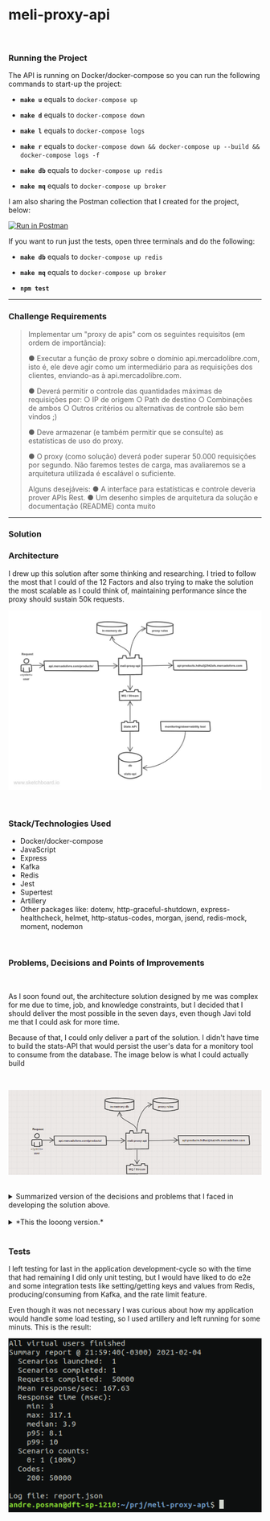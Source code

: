 # **meli-proxy-api**

<br>

### Running the Project
The API is running on Docker/docker-compose so you can run the following commands to start-up the project: 
- **`make u`**  equals to `docker-compose up`  

- **`make d`**  equals to `docker-compose down`  

- **`make l`**  equals to `docker-compose logs`  

- **`make r`**  equals to `docker-compose down && docker-compose up --build && docker-compose logs -f`  

- **`make db`** equals to `docker-compose up redis`

- **`make mq`** equals to `docker-compose up broker`

I am also sharing the Postman collection that I created for the project, below:
<br>

[![Run in Postman](https://run.pstmn.io/button.svg)](https://app.getpostman.com/run-collection/4498e08ff48bd828f32d)

If you want to run just the tests, open three terminals and do the following:
- **`make db`** equals to `docker-compose up redis`
- **`make mq`** equals to `docker-compose up broker`

- **`npm test`**

---

### **Challenge Requirements**
>Implementar um "proxy de apis" com os seguintes requisitos (em ordem de importância):
>   
> ● Executar a função de proxy sobre o domínio api.mercadolibre.com, isto é, ele
> deve agir como um intermediário para as requisições dos clientes, enviando-as à
> api.mercadolibre.com.
> 
> ● Deverá permitir o controle das quantidades máximas de requisições por:
>     ○ IP de origem
>     ○ Path de destino
>     ○ Combinações de ambos
>     ○ Outros critérios ou alternativas de controle são bem vindos ;)
>     
> ● Deve armazenar (e também permitir que se consulte) as estatísticas de uso do
> proxy.
> 
> ● O proxy (como solução) deverá poder superar 50.000 requisições por segundo.
> Não faremos testes de carga, mas avaliaremos se a arquitetura utilizada é escalável o suficiente.
> 
> Alguns desejáveis:
>     ● A interface para estatísticas e controle deveria prover APIs Rest.
>     ● Um desenho simples de arquitetura da solução e  documentação (README) conta muito
---

### **Solution**

### **Architecture** 

I drew up this solution after some thinking and researching. I tried to follow the most that I could of the 12 Factors and also trying to make the solution the most scalable as I could think of, maintaining performance since the proxy should sustain 50k requests. 
        
![meli-proxy architecture](images/meli_proxy_architecture.jpg "meli-proxy architecture")

<br>

### **Stack/Technologies Used**
 * Docker/docker-compose
 * JavaScript
 * Express
 * Kafka
 * Redis
 * Jest
 * Supertest
 * Artillery
 * Other packages like: dotenv, http-graceful-shutdown, express-healthcheck, helmet, http-status-codes, morgan, jsend, redis-mock, moment, nodemon

<br>

### **Problems, Decisions and Points of Improvements**
<br>

As I soon found out, the architecture solution designed by me was complex for me due to time, job, and knowledge constraints, but I decided that I should deliver the most possible in the seven days, even though Javi told me that I could ask for more time.

Because of that, I could only deliver a part of the solution. I didn't have time to build the stats-API that would persist the user's data for a monitory tool to consume from the database. The image below is what I could actually build

<br>

![built meli-proxy architecture](images/built_meli_proxy_architecture.png "built meli-proxy architecture")

<br>

<details>
    <summary> Summarized version of the decisions and problems that I faced in developing the solution above.</summary>
<p>
I believe that I complicated and over-engineered the tools and solutions in relation to the actual time that I had fully dedicated to building the application. I would have been better making it more simple and with doing so having time to build that rest of the systems and divulge time to refine and improve my code 
</p>
</details>

<br>

<details>   
    <summary> *This the looong version.*</summary>
<p>
The first of many roadblocks was the language used to develop this application. 
My first thought was to write in Golang because of performance, but I was afraid that I would not be able to develop the core of the functionalities in time for the deadline since I had a lot more to learn. I opted for Javascript/Node because I'm more proficient in it and would less of an obstacle compared to Golang, but if you have the time, here is a personal project still in development written by me in Golang: https://github.com/andreposman/magic-number


My next problem was to choose what MQ to use between RabbitMQ, Kafka, or even Redis with a Pub/Sub (that I didn't know was possible). After some research, I choose Kafka as my MQ/Streaming Service because of its scalability, high-performance, and high-throughput. But in hindsight, it was a bit of an overkill and over-engineering, which I should have avoided since it was my first time implementing an MQ. If I could start again, I would have chosen Redis or RabbitMQ. 
I lost a lot of time trying to configure and make Kafka work properly. I am certain that even though it works, a more experienced developer would have done a better job handling the connections, I/O operations, and especially the configuration on docker/docker-compose. 

Regarding the in-memory solution, my first idea was to use the application itself to manipulate the data, but that would not be a good idea because if the application crashed, I would lose all of the data, and it would be complicated to scale if needed also, it would be making my app stateful which would infringe one of the 12 Factors, that says the application should be stateless.
So I ended up choosing Redis, but I believe the same problems that I mentioned above with Kafka could apply here since was also my first time using it, the rate-limit/proxy logic that I used has more get/set operations that are needed, but it was the only way that I was able to make it work and meet the requirements.
</p>
</details>

<br>


### Tests


I left testing for last in the application development-cycle so with the time that had remaining I did only unit testing, but I would have liked to do e2e and some integration tests like setting/getting keys and values from Redis, producing/consuming from Kafka, and the rate limit feature.

Even though it was not necessary I was curious about how my application would handle some load testing, so I used artillery and left running for some minuts. This is the result:

![artillery load test result](images/artillery_load_test_result.png "artillery load test result")
